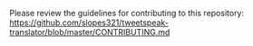 Please review the guidelines for contributing to this repository:
https://github.com/slopes321/tweetspeak-translator/blob/master/CONTRIBUTING.md
